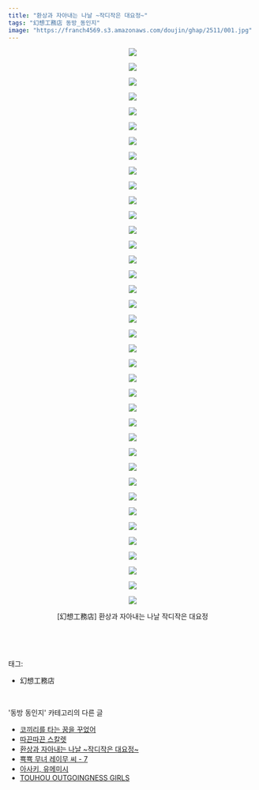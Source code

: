```yaml
---
title: "환상과 자아내는 나날 ~작디작은 대요정~"
tags: "幻想工務店 동방_동인지"
image: "https://franch4569.s3.amazonaws.com/doujin/ghap/2511/001.jpg"
---
```

<div class="article">
<p style="text-align: center; clear: none; float: none;"><img src="{{ site.imgserver2 }}/ghap/2511/001.jpg"/></p>
<p style="text-align: center; clear: none; float: none;"><img src="{{ site.imgserver2 }}/ghap/2511/002.jpg"/></p>
<p style="text-align: center; clear: none; float: none;"><img src="{{ site.imgserver2 }}/ghap/2511/003.jpg"/></p>
<p style="text-align: center; clear: none; float: none;"><img src="{{ site.imgserver2 }}/ghap/2511/004.jpg"/></p>
<p style="text-align: center; clear: none; float: none;"><img src="{{ site.imgserver2 }}/ghap/2511/005.jpg"/></p>
<p style="text-align: center; clear: none; float: none;"><img src="{{ site.imgserver2 }}/ghap/2511/006.jpg"/></p>
<p style="text-align: center; clear: none; float: none;"><img src="{{ site.imgserver2 }}/ghap/2511/007.jpg"/></p>
<p style="text-align: center; clear: none; float: none;"><img src="{{ site.imgserver2 }}/ghap/2511/008.jpg"/></p>
<p style="text-align: center; clear: none; float: none;"><img src="{{ site.imgserver2 }}/ghap/2511/009.jpg"/></p>
<p style="text-align: center; clear: none; float: none;"><img src="{{ site.imgserver2 }}/ghap/2511/010.jpg"/></p>
<p style="text-align: center; clear: none; float: none;"><img src="{{ site.imgserver2 }}/ghap/2511/011.jpg"/></p>
<p style="text-align: center; clear: none; float: none;"><img src="{{ site.imgserver2 }}/ghap/2511/012.jpg"/></p>
<p style="text-align: center; clear: none; float: none;"><img src="{{ site.imgserver2 }}/ghap/2511/013.jpg"/></p>
<p style="text-align: center; clear: none; float: none;"><img src="{{ site.imgserver2 }}/ghap/2511/014.jpg"/></p>
<p style="text-align: center; clear: none; float: none;"><img src="{{ site.imgserver2 }}/ghap/2511/015.jpg"/></p>
<p style="text-align: center; clear: none; float: none;"><img src="{{ site.imgserver2 }}/ghap/2511/016.jpg"/></p>
<p style="text-align: center; clear: none; float: none;"><img src="{{ site.imgserver2 }}/ghap/2511/017.jpg"/></p>
<p style="text-align: center; clear: none; float: none;"><img src="{{ site.imgserver2 }}/ghap/2511/018.jpg"/></p>
<p style="text-align: center; clear: none; float: none;"><img src="{{ site.imgserver2 }}/ghap/2511/019.jpg"/></p>
<p style="text-align: center; clear: none; float: none;"><img src="{{ site.imgserver2 }}/ghap/2511/020.jpg"/></p>
<p style="text-align: center; clear: none; float: none;"><img src="{{ site.imgserver2 }}/ghap/2511/021.jpg"/></p>
<p style="text-align: center; clear: none; float: none;"><img src="{{ site.imgserver2 }}/ghap/2511/022.jpg"/></p>
<p style="text-align: center; clear: none; float: none;"><img src="{{ site.imgserver2 }}/ghap/2511/023.jpg"/></p>
<p style="text-align: center; clear: none; float: none;"><img src="{{ site.imgserver2 }}/ghap/2511/024.jpg"/></p>
<p style="text-align: center; clear: none; float: none;"><img src="{{ site.imgserver2 }}/ghap/2511/025.jpg"/></p>
<p style="text-align: center; clear: none; float: none;"><img src="{{ site.imgserver2 }}/ghap/2511/026.jpg"/></p>
<p style="text-align: center; clear: none; float: none;"><img src="{{ site.imgserver2 }}/ghap/2511/027.jpg"/></p>
<p style="text-align: center; clear: none; float: none;"><img src="{{ site.imgserver2 }}/ghap/2511/028.jpg"/></p>
<p style="text-align: center; clear: none; float: none;"><img src="{{ site.imgserver2 }}/ghap/2511/029.jpg"/></p>
<p style="text-align: center; clear: none; float: none;"><img src="{{ site.imgserver2 }}/ghap/2511/030.jpg"/></p>
<p style="text-align: center; clear: none; float: none;"><img src="{{ site.imgserver2 }}/ghap/2511/031.jpg"/></p>
<p style="text-align: center; clear: none; float: none;"><img src="{{ site.imgserver2 }}/ghap/2511/032.jpg"/></p>
<p style="text-align: center; clear: none; float: none;"><img src="{{ site.imgserver2 }}/ghap/2511/033.jpg"/></p>
<p style="text-align: center; clear: none; float: none;"><img src="{{ site.imgserver2 }}/ghap/2511/034.jpg"/></p>
<p style="text-align: center; clear: none; float: none;"><img src="{{ site.imgserver2 }}/ghap/2511/035.jpg"/></p>
<p style="text-align: center; clear: none; float: none;"><img src="{{ site.imgserver2 }}/ghap/2511/036.jpg"/></p>
<p style="text-align: center; clear: none; float: none;"><img src="{{ site.imgserver2 }}/ghap/2511/037.jpg"/></p>
<p style="text-align: center; clear: none; float: none;"><img src="{{ site.imgserver2 }}/ghap/2511/038.jpg"/></p>
<p style="text-align: center; clear: none; float: none;">[幻想工務店] 환상과 자아내는 나날 작디작은 대요정</p>
<p><br/></p>
</div><br/>
<div class="tagTrail">
<p>태그: </p>
<ul>
<li>幻想工務店</li>
</ul>
</div><br/>
<div class="another">
<p>'동방 동인지' 카테고리의 다른 글</p>
<ul>
<li><a href="/ghap_2513">코끼리를 타는 꿈을 꾸었어</a></li>
<li><a href="/ghap_2512">따끈따끈 스칼렛</a></li>
<li><a href="/ghap_2511">환상과 자아내는 나날 ~작디작은 대요정~</a></li>
<li><a href="/ghap_2508">뾱뾱 무녀 레이무 씨 - 7</a></li>
<li><a href="/ghap_2507">아사키, 유메미시</a></li>
<li><a href="/ghap_2506">TOUHOU OUTGOINGNESS GIRLS</a></li>
</ul>
</div><br/>
<div class="cb_module cb_fluid">
<div class="cb_wrt cb_profile">
</div><!-- commentList close -->
</div><br/>
